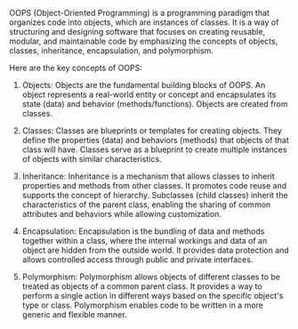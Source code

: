 OOPS (Object-Oriented Programming) is a programming paradigm that organizes code into objects, which are instances of classes. It is a way of structuring and designing software that focuses on creating reusable, modular, and maintainable code by emphasizing the concepts of objects, classes, inheritance, encapsulation, and polymorphism.

Here are the key concepts of OOPS:

1. Objects: Objects are the fundamental building blocks of OOPS. An object represents a real-world entity or concept and encapsulates its state (data) and behavior (methods/functions). Objects are created from classes.

2. Classes: Classes are blueprints or templates for creating objects. They define the properties (data) and behaviors (methods) that objects of that class will have. Classes serve as a blueprint to create multiple instances of objects with similar characteristics.

3. Inheritance: Inheritance is a mechanism that allows classes to inherit properties and methods from other classes. It promotes code reuse and supports the concept of hierarchy. Subclasses (child classes) inherit the characteristics of the parent class, enabling the sharing of common attributes and behaviors while allowing customization.

4. Encapsulation: Encapsulation is the bundling of data and methods together within a class, where the internal workings and data of an object are hidden from the outside world. It provides data protection and allows controlled access through public and private interfaces.

5. Polymorphism: Polymorphism allows objects of different classes to be treated as objects of a common parent class. It provides a way to perform a single action in different ways based on the specific object's type or class. Polymorphism enables code to be written in a more generic and flexible manner.